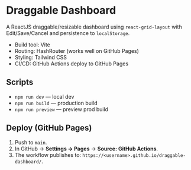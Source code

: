 # Draggable Dashboard

A ReactJS draggable/resizable dashboard using `react-grid-layout` with Edit/Save/Cancel
and persistence to `localStorage`.

- Build tool: Vite
- Routing: HashRouter (works well on GitHub Pages)
- Styling: Tailwind CSS
- CI/CD: GitHub Actions deploy to GitHub Pages

## Scripts
- `npm run dev` — local dev
- `npm run build` — production build
- `npm run preview` — preview prod build

## Deploy (GitHub Pages)
1. Push to `main`.
2. In GitHub → **Settings → Pages** → **Source: GitHub Actions**.
3. The workflow publishes to: `https://<username>.github.io/draggable-dashboard/`.
